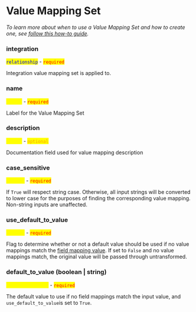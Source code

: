 # Value Mapping Set

_To learn more about when to use a Value Mapping Set and how to create one, see_ [_follow this how-to guide_](../../how-to-guides/how-to-create-a-value-mapping-set.md)_._

### integration

<mark style="color:blue;">`relationship`</mark> - <mark style="color:red;">`required`</mark>

Integration value mapping set is applied to.

### name

<mark style="color:yellow;">`string`</mark> - <mark style="color:red;">`required`</mark>

Label for the Value Mapping Set

### description

<mark style="color:yellow;">`string`</mark> - <mark style="color:orange;">`optional`</mark>

Documentation field used for value mapping description

### case\_sensitive

<mark style="color:yellow;">`boolean`</mark> - <mark style="color:red;">`required`</mark>

If `True` will respect string case. Otherwise, all input strings will be converted to lower case for the purposes of finding the corresponding value mapping. Non-string inputs are unaffected.

### use\_default\_to\_value

<mark style="color:yellow;">`boolean`</mark> - <mark style="color:red;">`required`</mark>

Flag to determine whether or not a default value should be used if no value mappings match the [field mapping value](../../reference/integration_components/fieldmapping.md#value-code). If set to `False` and no value mappings match, the original value will be passed through untransformed.

### default\_to\_value (boolean | string)

<mark style="color:yellow;">`boolean | string`</mark> - <mark style="color:red;">`required`</mark>

The default value to use if no field mappings match the input value, and `use_default_to_value`is set to `True`.
